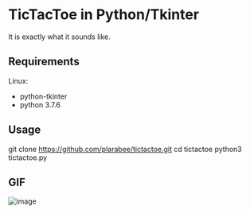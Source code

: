 # TicTacToe in Python/Tkinter

It is exactly what it sounds like.

## Requirements

Linux:
- python-tkinter
- python 3.7.6

## Usage

git clone https://github.com/plarabee/tictactoe.git
cd tictactoe
python3 tictactoe.py

## GIF

![image](https://user-images.githubusercontent.com/44010720/76709838-5c8dfe00-66d8-11ea-8bf3-49aaa7255332.png)


